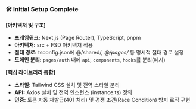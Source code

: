 ### 🛠️ Initial Setup Complete
**[아키텍처 및 구조]**
- **프레임워크:** Next.js (Page Router), TypeScript, pnpm
- **아키텍처:** src +  FSD 아키텍처 적용
- **절대 경로:** tsconfig.json에 @/shared/*, @/pages/* 등 명시적 절대 경로 설정
- **도메인 분리:** `pages/auth` 내에 `api`, `components`, `hooks`를 분리(예시)

**[핵심 라이브러리 통합]**
- **스타일:** Tailwind CSS 설치 및 전역 스타일 분리
- **API:** Axios 설치 및 전역 인스턴스 (instance.ts) 정의
- **인증:** 토큰 자동 재발급(401 처리) 및 경쟁 조건(Race Condition) 방지 로직 구현
